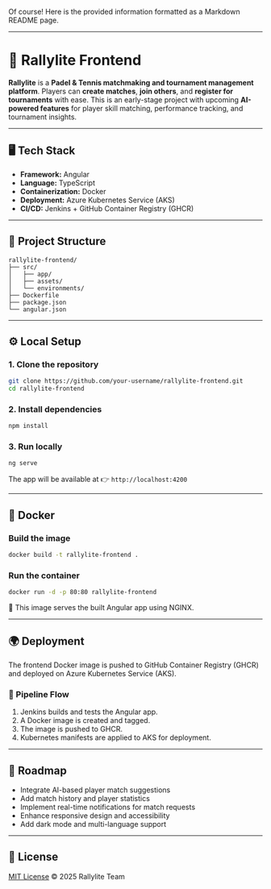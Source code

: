 Of course\! Here is the provided information formatted as a Markdown README page.

-----

# 🎾 Rallylite Frontend

**Rallylite** is a **Padel & Tennis matchmaking and tournament management platform**.
Players can **create matches**, **join others**, and **register for tournaments** with ease.
This is an early-stage project with upcoming **AI-powered features** for player skill matching, performance tracking, and tournament insights.

-----

## 🖥️ Tech Stack

  - **Framework:** Angular
  - **Language:** TypeScript
  - **Containerization:** Docker
  - **Deployment:** Azure Kubernetes Service (AKS)
  - **CI/CD:** Jenkins + GitHub Container Registry (GHCR)

-----

## 📁 Project Structure

```
rallylite-frontend/
├── src/
│   ├── app/
│   ├── assets/
│   └── environments/
├── Dockerfile
├── package.json
└── angular.json
```

-----

## ⚙️ Local Setup

### 1\. Clone the repository

```bash
git clone https://github.com/your-username/rallylite-frontend.git
cd rallylite-frontend
```

### 2\. Install dependencies

```bash
npm install
```

### 3\. Run locally

```bash
ng serve
```

The app will be available at 👉 `http://localhost:4200`

-----

## 🐳 Docker

### Build the image

```bash
docker build -t rallylite-frontend .
```

### Run the container

```bash
docker run -d -p 80:80 rallylite-frontend
```

🧩 This image serves the built Angular app using NGINX.

-----

## 🌍 Deployment

The frontend Docker image is pushed to GitHub Container Registry (GHCR) and deployed on Azure Kubernetes Service (AKS).

### 🔁 Pipeline Flow

1.  Jenkins builds and tests the Angular app.
2.  A Docker image is created and tagged.
3.  The image is pushed to GHCR.
4.  Kubernetes manifests are applied to AKS for deployment.

-----

## 🚀 Roadmap

  - Integrate AI-based player match suggestions
  - Add match history and player statistics
  - Implement real-time notifications for match requests
  - Enhance responsive design and accessibility
  - Add dark mode and multi-language support

-----

## 📄 License

[MIT License](https://opensource.org/licenses/MIT) © 2025 Rallylite Team
